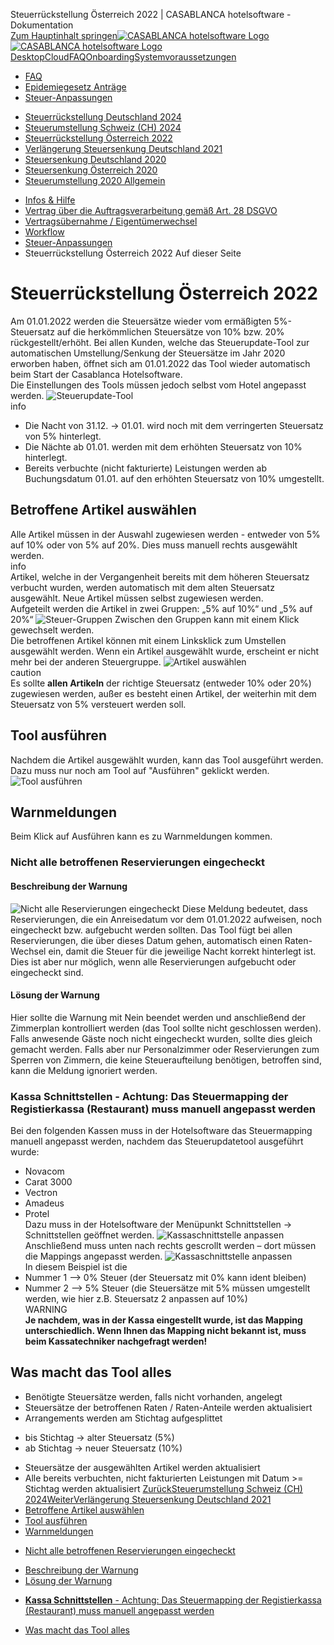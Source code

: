 Steuerrückstellung Österreich 2022 | CASABLANCA hotelsoftware - Dokumentation  
[Zum Hauptinhalt springen](https://docs.casablanca.at/faq/change_of_taxes/tax_cut_2022/#__docusaurus_skipToContent_fallback)[![CASABLANCA hotelsoftware Logo](https://docs.casablanca.at/img/logo.png) ![CASABLANCA hotelsoftware Logo](https://docs.casablanca.at/img/Casablanca_LOGO_2022_neg.png)](https://docs.casablanca.at/) [Desktop](https://docs.casablanca.at/desktop/desktop/)[Cloud](https://docs.casablanca.at/cloud/cloud_systems/)[FAQ](https://docs.casablanca.at/faq)[Onboarding](https://docs.casablanca.at/onboarding/fiscalization)[Systemvoraussetzungen](https://docs.casablanca.at/system_requirements)  
* [FAQ](https://docs.casablanca.at/faq/)
* [Epidemiegesetz Anträge](https://docs.casablanca.at/faq/epidemic_law/)
* [Steuer-Anpassungen](https://docs.casablanca.at/faq/change_of_taxes/)
+ [Steuerrückstellung Deutschland 2024](https://docs.casablanca.at/faq/change_of_taxes/tax_cut_ger_2024)
+ [Steuerumstellung Schweiz (CH) 2024](https://docs.casablanca.at/faq/change_of_taxes/tax_cut_ch_2024)
+ [Steuerrückstellung Österreich 2022](https://docs.casablanca.at/faq/change_of_taxes/tax_cut_2022)
+ [Verlängerung Steuersenkung Deutschland 2021](https://docs.casablanca.at/faq/change_of_taxes/tax_cut_ger_2021)
+ [Steuersenkung Deutschland 2020](https://docs.casablanca.at/faq/change_of_taxes/tax_cut_ger_2020)
+ [Steuersenkung Österreich 2020](https://docs.casablanca.at/faq/change_of_taxes/tax_cut_2020)
+ [Steuerumstellung 2020 Allgemein](https://docs.casablanca.at/faq/change_of_taxes/tax_cut_2020_manual)
* [Infos & Hilfe](https://docs.casablanca.at/faq/info_help/block_vacancies)
* [Vertrag über die Auftragsverarbeitung gemäß Art. 28 DSGVO](https://docs.casablanca.at/faq/dsgvo/)
* [Vertragsübernahme / Eigentümerwechsel](https://docs.casablanca.at/faq/customer_change/)
* [Workflow](https://docs.casablanca.at/faq/workflow/)  
* [Steuer-Anpassungen](https://docs.casablanca.at/faq/change_of_taxes/)
* Steuerrückstellung Österreich 2022
Auf dieser Seite

# Steuerrückstellung Österreich 2022  
Am 01.01.2022 werden die Steuersätze wieder vom ermäßigten 5%-Steuersatz auf die herkömmlichen Steuersätze von 10% bzw. 20% rückgestellt/erhöht.
Bei allen Kunden, welche das Steuerupdate-Tool zur automatischen Umstellung/Senkung der Steuersätze im Jahr 2020 erworben haben, öffnet sich am 01.01.2022 das Tool wieder automatisch beim Start der Casablanca Hotelsoftware.  
Die Einstellungen des Tools müssen jedoch selbst vom Hotel angepasst werden.
![Steuerupdate-Tool](https://docs.casablanca.at/assets/images/tax_cut_tool_overview-5645745cee26c64385daf78936f92616.png "Steuerupdate-Tool")  
info  
* Die Nacht von 31.12. -> 01.01. wird noch mit dem verringerten Steuersatz von 5% hinterlegt.
* Die Nächte ab 01.01. werden mit dem erhöhten Steuersatz von 10% hinterlegt.
* Bereits verbuchte (nicht fakturierte) Leistungen werden ab Buchungsdatum 01.01. auf den erhöhten Steuersatz von 10% umgestellt.

## Betroffene Artikel auswählen[](https://docs.casablanca.at/faq/change_of_taxes/tax_cut_2022/#betroffene-artikel-auswählen "Direkter Link zu Betroffene Artikel auswählen")  
Alle Artikel müssen in der Auswahl zugewiesen werden - entweder von 5% auf 10% oder von 5% auf 20%. Dies muss manuell rechts ausgewählt werden.  
info  
Artikel, welche in der Vergangenheit bereits mit dem höheren Steuersatz verbucht wurden, werden automatisch mit dem alten Steuersatz ausgewählt. Neue Artikel müssen selbst zugewiesen werden.  
Aufgeteilt werden die Artikel in zwei Gruppen: „5% auf 10%“ und „5% auf 20%“
![Steuer-Gruppen](https://docs.casablanca.at/assets/images/tax_cut_tool-11ae22a5c8a6983d9273d7c48b4af2b6.gif "Steuer-Gruppen")
Zwischen den Gruppen kann mit einem Klick gewechselt werden.  
Die betroffenen Artikel können mit einem Linksklick zum Umstellen ausgewählt werden. Wenn ein Artikel ausgewählt wurde, erscheint er nicht mehr bei der anderen Steuergruppe.
![Artikel auswählen](https://docs.casablanca.at/assets/images/choose_articles-ef2d6e09a553a4743c5fedd1ff775dc7.gif "Artikel auswählen")  
caution  
Es sollte **allen Artikeln** der richtige Steuersatz (entweder 10% oder 20%) zugewiesen werden, außer es besteht einen Artikel, der weiterhin mit dem Steuersatz von 5% versteuert werden soll.

## Tool ausführen[](https://docs.casablanca.at/faq/change_of_taxes/tax_cut_2022/#tool-ausführen "Direkter Link zu Tool ausführen")  
Nachdem die Artikel ausgewählt wurden, kann das Tool ausgeführt werden.
Dazu muss nur noch am Tool auf "Ausführen" geklickt werden.
![Tool ausführen](https://docs.casablanca.at/assets/images/execute_tool-4c32032f225766b991500e032989060b.png "Tool ausführen")

## Warnmeldungen[](https://docs.casablanca.at/faq/change_of_taxes/tax_cut_2022/#warnmeldungen "Direkter Link zu Warnmeldungen")  
Beim Klick auf Ausführen kann es zu Warnmeldungen kommen.

### Nicht alle betroffenen Reservierungen eingecheckt[](https://docs.casablanca.at/faq/change_of_taxes/tax_cut_2022/#nicht-alle-betroffenen-reservierungen-eingecheckt "Direkter Link zu Nicht alle betroffenen Reservierungen eingecheckt")  
#### Beschreibung der Warnung[](https://docs.casablanca.at/faq/change_of_taxes/tax_cut_2022/#beschreibung-der-warnung "Direkter Link zu Beschreibung der Warnung")  
![Nicht alle Reservierungen eingecheckt](https://docs.casablanca.at/assets/images/check_in_reservations_2022-030b1213ec1a94ca5e82e9fc26dc5eae.jpg "Nicht alle Reservierungen eingecheckt")
Diese Meldung bedeutet, dass Reservierungen, die ein Anreisedatum vor dem 01.01.2022 aufweisen, noch eingecheckt bzw. aufgebucht werden sollten.
Das Tool fügt bei allen Reservierungen, die über dieses Datum gehen, automatisch einen Raten-Wechsel ein, damit die Steuer für die jeweilige Nacht korrekt hinterlegt ist.  
Dies ist aber nur möglich, wenn alle Reservierungen aufgebucht oder eingecheckt sind.  
#### Lösung der Warnung[](https://docs.casablanca.at/faq/change_of_taxes/tax_cut_2022/#lösung-der-warnung "Direkter Link zu Lösung der Warnung")  
Hier sollte die Warnung mit Nein beendet werden und anschließend der Zimmerplan kontrolliert werden (das Tool sollte nicht geschlossen werden).
Falls anwesende Gäste noch nicht eingecheckt wurden, sollte dies gleich gemacht werden.
Falls aber nur Personalzimmer oder Reservierungen zum Sperren von Zimmern, die keine Steueraufteilung benötigen, betroffen sind, kann die Meldung ignoriert werden.

### **Kassa Schnittstellen** - Achtung: Das Steuermapping der Registierkassa (Restaurant) muss manuell angepasst werden[](https://docs.casablanca.at/faq/change_of_taxes/tax_cut_2022/#kassa-schnittstellen---achtung-das-steuermapping-der-registierkassa-restaurant-muss-manuell-angepasst-werden "Direkter Link zu kassa-schnittstellen---achtung-das-steuermapping-der-registierkassa-restaurant-muss-manuell-angepasst-werden")  
Bei den folgenden Kassen muss in der Hotelsoftware das Steuermapping manuell angepasst werden, nachdem das Steuerupdatetool ausgeführt wurde:  
* Novacom
* Carat 3000
* Vectron
* Amadeus
* Protel  
Dazu muss in der Hotelsoftware der Menüpunkt Schnittstellen -> Schnittstellen geöffnet werden.
![Kassaschnittstelle anpassen](https://docs.casablanca.at/assets/images/kassa1-8f328b1144731a12889d83cd20f95722.png "Kassaschnittstelle anpassen")  
Anschließend muss unten nach rechts gescrollt werden – dort müssen die Mappings angepasst werden.
![Kassaschnittstelle anpassen](https://docs.casablanca.at/assets/images/kassa2-d5ad1d59705935724bd2a0f2c832c9a5.png "Kassaschnittstelle anpassen")  
In diesem Beispiel ist die  
* Nummer 1 --> 0% Steuer (der Steuersatz mit 0% kann ident bleiben)
* Nummer 2 --> 5% Steuer (die Steuersätze mit 5% müssen umgestellt werden, wie hier z.B. Steuersatz 2 anpassen auf 10%)  
WARNING  
**Je nachdem, was in der Kassa eingestellt wurde, ist das Mapping unterschiedlich. Wenn Ihnen das Mapping nicht bekannt ist, muss beim Kassatechniker nachgefragt werden!**

## Was macht das Tool alles[](https://docs.casablanca.at/faq/change_of_taxes/tax_cut_2022/#was-macht-das-tool-alles "Direkter Link zu Was macht das Tool alles")  
* Benötigte Steuersätze werden, falls nicht vorhanden, angelegt
* Steuersätze der betroffenen Raten / Raten-Anteile werden aktualisiert
* Arrangements werden am Stichtag aufgesplittet
+ bis Stichtag -> alter Steuersatz (5%)
+ ab Stichtag -> neuer Steuersatz (10%)
* Steuersätze der ausgewählten Artikel werden aktualisiert
* Alle bereits verbuchten, nicht fakturierten Leistungen mit Datum >= Stichtag werden aktualisiert
[ZurückSteuerumstellung Schweiz (CH) 2024](https://docs.casablanca.at/faq/change_of_taxes/tax_cut_ch_2024)[WeiterVerlängerung Steuersenkung Deutschland 2021](https://docs.casablanca.at/faq/change_of_taxes/tax_cut_ger_2021)  
* [Betroffene Artikel auswählen](https://docs.casablanca.at/faq/change_of_taxes/tax_cut_2022/#betroffene-artikel-auswählen)
* [Tool ausführen](https://docs.casablanca.at/faq/change_of_taxes/tax_cut_2022/#tool-ausführen)
* [Warnmeldungen](https://docs.casablanca.at/faq/change_of_taxes/tax_cut_2022/#warnmeldungen)
+ [Nicht alle betroffenen Reservierungen eingecheckt](https://docs.casablanca.at/faq/change_of_taxes/tax_cut_2022/#nicht-alle-betroffenen-reservierungen-eingecheckt)
- [Beschreibung der Warnung](https://docs.casablanca.at/faq/change_of_taxes/tax_cut_2022/#beschreibung-der-warnung)
- [Lösung der Warnung](https://docs.casablanca.at/faq/change_of_taxes/tax_cut_2022/#lösung-der-warnung)
+ [**Kassa Schnittstellen** - Achtung: Das Steuermapping der Registierkassa (Restaurant) muss manuell angepasst werden](https://docs.casablanca.at/faq/change_of_taxes/tax_cut_2022/#kassa-schnittstellen---achtung-das-steuermapping-der-registierkassa-restaurant-muss-manuell-angepasst-werden)
* [Was macht das Tool alles](https://docs.casablanca.at/faq/change_of_taxes/tax_cut_2022/#was-macht-das-tool-alles)
